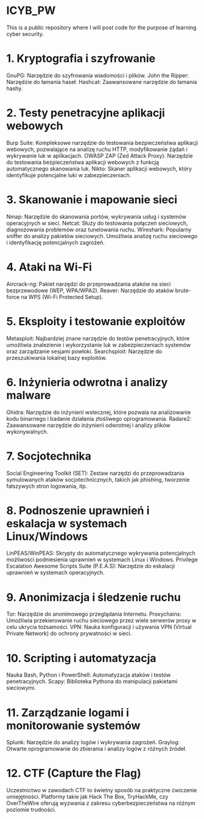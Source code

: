 # ICYB_PW
This is a public repository where I will post code for the purpose of learning cyber security. 


# 1. Kryptografia i szyfrowanie
GnuPG: Narzędzie do szyfrowania wiadomości i plików.
John the Ripper: Narzędzie do łamania haseł.
Hashcat: Zaawansowane narzędzie do łamania hashy.

# 2. Testy penetracyjne aplikacji webowych
Burp Suite: Kompleksowe narzędzie do testowania bezpieczeństwa aplikacji webowych, pozwalające na analizę ruchu HTTP, modyfikowanie żądań i wykrywanie luk w aplikacjach.
OWASP ZAP (Zed Attack Proxy): Narzędzie do testowania bezpieczeństwa aplikacji webowych z funkcją automatycznego skanowania luk.
Nikto: Skaner aplikacji webowych, który identyfikuje potencjalne luki w zabezpieczeniach.

# 3. Skanowanie i mapowanie sieci
Nmap: Narzędzie do skanowania portów, wykrywania usług i systemów operacyjnych w sieci.
Netcat: Służy do testowania połączeń sieciowych, diagnozowania problemów oraz tunelowania ruchu.
Wireshark: Popularny sniffer do analizy pakietów sieciowych. Umożliwia analizę ruchu sieciowego i identyfikację potencjalnych zagrożeń.

# 4. Ataki na Wi-Fi
Aircrack-ng: Pakiet narzędzi do przeprowadzania ataków na sieci bezprzewodowe (WEP, WPA/WPA2).
Reaver: Narzędzie do ataków brute-force na WPS (Wi-Fi Protected Setup).

# 5. Eksploity i testowanie exploitów
Metasploit: Najbardziej znane narzędzie do testów penetracyjnych, które umożliwia znalezienie i wykorzystanie luk w zabezpieczeniach systemów oraz zarządzanie sesjami powłoki.
Searchsploit: Narzędzie do przeszukiwania lokalnej bazy exploitów.

# 6. Inżynieria odwrotna i analizy malware
Ghidra: Narzędzie do inżynierii wstecznej, które pozwala na analizowanie kodu binarnego i badanie działania złośliwego oprogramowania.
Radare2: Zaawansowane narzędzie do inżynierii odwrotnej i analizy plików wykonywalnych.

# 7. Socjotechnika
Social Engineering Toolkit (SET): Zestaw narzędzi do przeprowadzania symulowanych ataków socjotechnicznych, takich jak phishing, tworzenie fałszywych stron logowania, itp.

# 8. Podnoszenie uprawnień i eskalacja w systemach Linux/Windows
LinPEAS/WinPEAS: Skrypty do automatycznego wykrywania potencjalnych możliwości podniesienia uprawnień w systemach Linux i Windows.
Privilege Escalation Awesome Scripts Suite (P.E.A.S): Narzędzie do eskalacji uprawnień w systemach operacyjnych.

# 9. Anonimizacja i śledzenie ruchu
Tor: Narzędzie do anonimowego przeglądania Internetu.
Proxychains: Umożliwia przekierowanie ruchu sieciowego przez wiele serwerów proxy w celu ukrycia tożsamości.
VPN: Nauka konfiguracji i używania VPN (Virtual Private Network) do ochrony prywatności w sieci.

# 10. Scripting i automatyzacja
Nauka Bash, Python i PowerShell: Automatyzacja ataków i testów penetracyjnych.
Scapy: Biblioteka Pythona do manipulacji pakietami sieciowymi.

# 11. Zarządzanie logami i monitorowanie systemów
Splunk: Narzędzie do analizy logów i wykrywania zagrożeń.
Graylog: Otwarte oprogramowanie do zbierania i analizy logów z różnych źródeł.

# 12. CTF (Capture the Flag)
Uczestnictwo w zawodach CTF to świetny sposób na praktyczne ćwiczenie umiejętności. Platformy takie jak Hack The Box, TryHackMe, czy OverTheWire oferują wyzwania z zakresu cyberbezpieczeństwa na różnym poziomie trudności.
